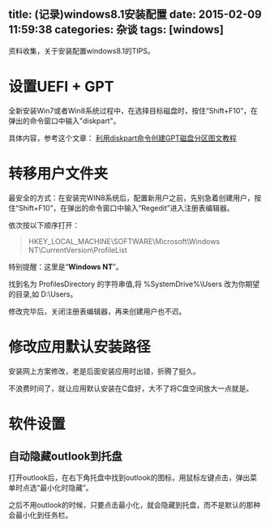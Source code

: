title: (记录)windows8.1安装配置
date: 2015-02-09 11:59:38
categories: 杂谈
tags: [windows]
---

资料收集，关于安装配置windows8.1的TIPS。

<!--more-->

#  设置UEFI + GPT

全新安装Win7或者Win8系统过程中，在选择目标磁盘时，按住“Shift+F10”，在弹出的命令窗口中输入"diskpart"。

具体内容，参考这个文章： [利用diskpart命令创建GPT磁盘分区图文教程](http://www.beihaiting.com/a/XTJC/XTJQ/2014/0815/5127.html)


# 转移用户文件夹

最安全的方式：在安装完WIN8系统后，配置新用户之前，先别急着创建用户，按住“Shift+F10”，在弹出的命令窗口中输入“Regedit”进入注册表编辑器。

依次按以下顺序打开：

> HKEY_LOCAL_MACHINE\SOFTWARE\Microsoft\Windows NT\CurrentVersion\ProfileList 

特别提醒：这里是“**Windows NT**”。

找到名为 ProfilesDirectory 的字符串值,将 %SystemDrive%\Users 改为你期望的目录,如 D:\Users。

修改完毕后，关闭注册表编辑器，再来创建用户也不迟。

# 修改应用默认安装路径

安装网上方案修改，老是后面安装应用时出错，折腾了挺久。

不浪费时间了，就让应用默认安装在C盘好，大不了将C盘空间放大一点就是。

# 软件设置

## 自动隐藏outlook到托盘

打开outlook后，在右下角托盘中找到outlook的图标，用鼠标左键点击，弹出菜单时点选“最小化时隐藏”。

之后不用outlook的时候，只要点击最小化，就会隐藏到托盘，而不是默认的那种会最小化到任务栏。

